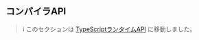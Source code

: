 <!-- ## Compiler APIs -->
## コンパイラAPI

<!--
> ℹ️ This section has been moved to
> [TypeScript Runtime APIs](../typescript/runtime.md).
-->
> i このセクションは [TypeScriptランタイムAPI](../typescript/runtime.md) に移動しました。
